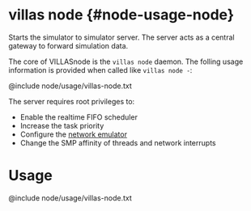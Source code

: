 # villas node {#node-usage-node}

Starts the simulator to simulator server. The server acts as a central gateway to forward simulation data.

The core of VILLASnode is the `villas node` daemon.
The folling usage information is provided when called like `villas node -`:

@include node/usage/villas-node.txt

The server requires root privileges to:

 - Enable the realtime FIFO scheduler
 - Increase the task priority
 - Configure the [network emulator](../netem.md)
 - Change the SMP affinity of threads and network interrupts

# Usage

@include node/usage/villas-node.txt
